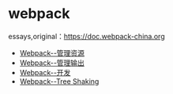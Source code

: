 # webpack
essays,original：https://doc.webpack-china.org

+ [Webpack--管理资源](./firstStep.md)
+ [Webpack--管理输出](./secondeStep.md)
+ [Webpack--开发](./thirdStep.md)
+ [Webpack--Tree Shaking](./treeShaking.md)
